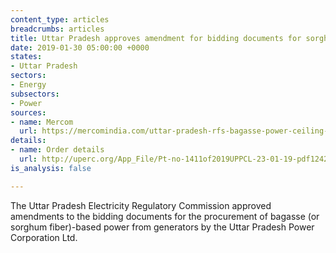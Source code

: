 ```yaml
---
content_type: articles
breadcrumbs: articles
title: Uttar Pradesh approves amendment for bidding documents for sorghum-based power
date: 2019-01-30 05:00:00 +0000
states:
- Uttar Pradesh
sectors:
- Energy
subsectors:
- Power
sources:
- name: Mercom
  url: https://mercomindia.com/uttar-pradesh-rfs-bagasse-power-ceiling-tariff/
details:
- name: Order details
  url: http://uperc.org/App_File/Pt-no-1411of2019UPPCL-23-01-19-pdf124201961126PM.pdf
is_analysis: false

---
```

The Uttar Pradesh Electricity Regulatory Commission approved amendments to the bidding documents for the procurement of bagasse (or sorghum fiber)-based power from generators by the Uttar Pradesh Power Corporation Ltd.